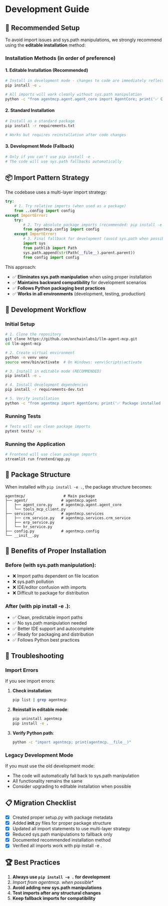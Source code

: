 # Development Guide

## 🚀 Recommended Setup

To avoid import issues and sys.path manipulations, we strongly recommend using the **editable installation** method:

### Installation Methods (in order of preference)

#### 1. **Editable Installation (Recommended)**
```bash
# Install in development mode - changes to code are immediately reflected
pip install -e .

# All imports will work cleanly without sys.path manipulation
python -c "from agentmcp.agent.agent_core import AgentCore; print('✅ Clean imports work!')"
```

#### 2. **Standard Installation**
```bash
# Install as a standard package
pip install -r requirements.txt

# Works but requires reinstallation after code changes
```

#### 3. **Development Mode (Fallback)**
```bash
# Only if you can't use pip install -e .
# The code will use sys.path fallbacks automatically
```

## 📦 Import Pattern Strategy

The codebase uses a multi-layer import strategy:

```python
try:
    # 1. Try relative imports (when used as a package)
    from ..config import config
except ImportError:
    try:
        # 2. Try absolute package imports (recommended: pip install -e .)
        from agentmcp.config import config
    except ImportError:
        # 3. Final fallback for development (avoid sys.path when possible)
        import sys
        from pathlib import Path
        sys.path.append(str(Path(__file__).parent.parent))
        from config import config
```

This approach:
- ✅ **Eliminates sys.path manipulation** when using proper installation
- ✅ **Maintains backward compatibility** for development scenarios
- ✅ **Follows Python packaging best practices**
- ✅ **Works in all environments** (development, testing, production)

## 🔧 Development Workflow

### Initial Setup
```bash
# 1. Clone the repository
git clone https://github.com/onchainlabs1/llm-agent-mcp.git
cd llm-agent-mcp

# 2. Create virtual environment
python -m venv venv
source venv/bin/activate  # On Windows: venv\Scripts\activate

# 3. Install in editable mode (RECOMMENDED)
pip install -e .

# 4. Install development dependencies
pip install -r requirements-dev.txt

# 5. Verify installation
python -c "from agentmcp import AgentCore; print('✅ Package installed correctly')"
```

### Running Tests
```bash
# Tests will use clean package imports
pytest tests/ -v
```

### Running the Application
```bash
# Frontend will use clean package imports
streamlit run frontend/app.py
```

## 📁 Package Structure

When installed with `pip install -e .`, the package structure becomes:

```
agentmcp/                 # Main package
├── agent/               # agentmcp.agent
│   ├── agent_core.py    # agentmcp.agent.agent_core
│   └── tools_mcp_client.py
├── services/            # agentmcp.services
│   ├── crm_service.py   # agentmcp.services.crm_service
│   ├── erp_service.py
│   └── hr_service.py
├── config.py            # agentmcp.config
└── __init__.py
```

## 🎯 Benefits of Proper Installation

### Before (with sys.path manipulation):
- ❌ Import paths dependent on file location
- ❌ sys.path pollution
- ❌ IDE/editor confusion with imports
- ❌ Difficult to package for distribution

### After (with pip install -e .):
- ✅ Clean, predictable import paths
- ✅ No sys.path manipulation needed
- ✅ Better IDE support and autocomplete
- ✅ Ready for packaging and distribution
- ✅ Follows Python best practices

## 🐛 Troubleshooting

### Import Errors
If you see import errors:

1. **Check installation**:
   ```bash
   pip list | grep agentmcp
   ```

2. **Reinstall in editable mode**:
   ```bash
   pip uninstall agentmcp
   pip install -e .
   ```

3. **Verify Python path**:
   ```bash
   python -c "import agentmcp; print(agentmcp.__file__)"
   ```

### Legacy Development Mode
If you must use the old development mode:
- The code will automatically fall back to sys.path manipulation
- All functionality remains the same
- Consider upgrading to editable installation when possible

## 📋 Migration Checklist

- [x] Created proper setup.py with package metadata
- [x] Added __init__.py files for proper package structure
- [x] Updated all import statements to use multi-layer strategy
- [x] Reduced sys.path manipulations to fallback only
- [x] Documented recommended installation method
- [x] Verified all imports work with pip install -e .

## 🏆 Best Practices

1. **Always use `pip install -e .` for development**
2. **Import from agentmcp.* when possible**
3. **Avoid adding new sys.path manipulations**
4. **Test imports after any structural changes**
5. **Keep fallback imports for compatibility** 
